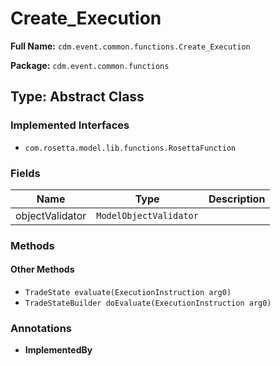 # Create_Execution

**Full Name:** `cdm.event.common.functions.Create_Execution`

**Package:** `cdm.event.common.functions`

## Type: Abstract Class

### Implemented Interfaces

- `com.rosetta.model.lib.functions.RosettaFunction`

### Fields

| Name | Type | Description |
|------|------|-------------|
| objectValidator | `ModelObjectValidator` |  |

### Methods

#### Other Methods

- `TradeState evaluate(ExecutionInstruction arg0)`
- `TradeStateBuilder doEvaluate(ExecutionInstruction arg0)`

### Annotations

- **ImplementedBy**

